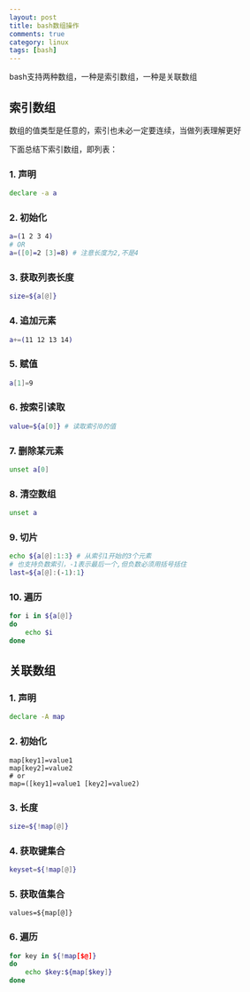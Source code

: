 ```yaml
---
layout: post
title: bash数组操作
comments: true
category: linux
tags: [bash]
---
```



bash支持两种数组，一种是索引数组，一种是关联数组

## 索引数组

数组的值类型是任意的，索引也未必一定要连续，当做列表理解更好

下面总结下索引数组，即列表：

### 1. 声明

```bash
declare -a a
```

### 2. 初始化

```bash
a=(1 2 3 4)
# OR
a=([0]=2 [3]=8) # 注意长度为2,不是4
```

### 3. 获取列表长度

```bash
size=${a[@]}
```

### 4. 追加元素

```bash
a+=(11 12 13 14)
```

### 5. 赋值

```bash
a[1]=9
```

### 6. 按索引读取

```bash
value=${a[0]} # 读取索引0的值
```

### 7. 删除某元素

```bash
unset a[0]
```

### 8. 清空数组

```bash
unset a
```

### 9. 切片

```bash
echo ${a[@]:1:3} # 从索引1开始的3个元素
# 也支持负数索引，-1表示最后一个,但负数必须用括号括住
last=${a[@]:(-1):1}
```

### 10. 遍历

```bash
for i in ${a[@]}
do
	echo $i
done
```

## 关联数组

### 1. 声明

```bash
declare -A map
```

### 2. 初始化

```
map[key1]=value1
map[key2]=value2
# or
map=([key1]=value1 [key2]=value2)
```

### 3. 长度

```bash
size=${!map[@]}
```
### 4. 获取键集合

```bash
keyset=${!map[@]}
```

### 5. 获取值集合

```
values=${map[@]}
```

### 6. 遍历

```bash
for key in ${!map[$@]}
do
	echo $key:${map[$key]}
done
```
